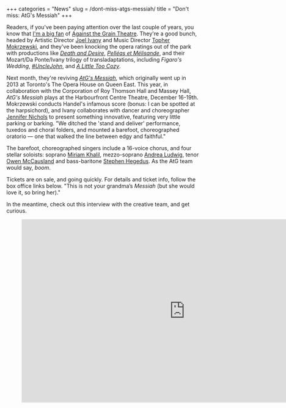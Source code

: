 +++
categories = "News"
slug = /dont-miss-atgs-messiah/
title = "Don&#039;t miss: AtG&#039;s Messiah"
+++

Readers, if you've been paying attention over the last couple of years, you know that [I'm a big fan](/banff-diaries-a-postlude/) of [Against the Grain Theatre](/scene/companies/against-the-grain-theatre/). They're a good bunch, headed by Artistic Director [Joel Ivany](/scene/people/joel-ivany/) and Music Director [Topher Mokrzewski](/scene/people/christopher-mokrzewski/), and they've been knocking the opera ratings out of the park with productions like [*Death and Desire*](/in-review-death-desire/), [*Pelléas et Mélisande*](/in-review-pelléas-et-mélisande/), and their Mozart/Da Ponte/Ivany trilogy of transladaptations, including *Figaro's Wedding*, [*#UncleJohn*](/unclejohn-the-toronto-story/), and [*A Little Too Cozy*](http://www.thestar.com/entertainment/stage/2015/08/04/against-the-grain-writes-operas-next-chapter.html).

Next month, they're reviving [*AtG's Messiah*](http://againstthegraintheatre.com/messiah/), which originally went up in 2013 at Toronto's The Opera House on Queen East. This year, in collaboration with the Corporation of Roy Thomson Hall and Massey Hall, *AtG's Messiah* plays at the Harbourfront Centre Theatre, December 16-19th. Mokrzewski conducts Handel's infamous score (bonus: I can be spotted at the harpsichord), and Ivany collaborates with dancer and choreographer [Jennifer Nichols](https://twitter.com/JennEMethod) to present something innovative, featuring very little parking or barking. "We ditched the 'stand and deliver' performance, tuxedos and choral folders, and mounted a barefoot, choreographed oratorio — one that walked the line between edgy and faithful."

The barefoot, choreographed singers include a 16-voice chorus, and four stellar soloists: soprano [Miriam Khalil](/scene/people/miriam-khalil/), mezzo-soprano [Andrea Ludwig](/scene/people/andrea-ludwig/), tenor [Owen McCausland](/scene/people/owen-mccausland/) and bass-baritone [Stephen Hegedus](/scene/people/stephen-hegedus/). As the AtG team would say, *boom*.

Tickets are on sale, and going quickly. For details and ticket info, follow the box office links below. "This is not your grandma’s *Messiah* (but she would love it, so bring her)." 

In the meantime, check out this interview with the creative team, and get curious.

<figure data-type="video">
<iframe width="854" height="480" src="https://www.youtube.com/embed/NgZYxQgwVwo" frameborder="0" allowfullscreen></iframe>
</figure>




